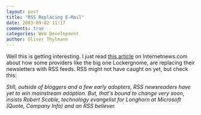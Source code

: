 ```yaml
---
layout: post
title: "RSS Replacing E-Mail"
date: 2003-09-02 11:17
comments: true
categories: Web Development
author: Oliver Thylmann
---
```



Well this is getting interesting. I just read [this article](http://www.internetnews.com/dev-news/article.php/3070851) on Internetnews.com about how some providers like the big one Lockergnome, are replacing their newsletters with RSS feeds. RSS might not have caught on yet, but check this:

*Still, outside of bloggers and a few early adopters, RSS newsreaders have yet to win mainstream adoption. But, that's bound to change very soon, insists Robert Scoble, technology evangelist for Longhorn at Microsoft (Quote, Company Info) and an RSS believer.*


